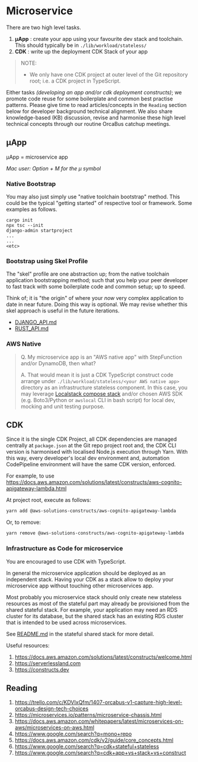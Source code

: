 # Microservice

There are two high level tasks.

1. **µApp** : create your app using your favourite dev stack and toolchain. This should typically be in `./lib/workload/stateless/`
2. **CDK**  : write up the deployment CDK Stack of your app

> NOTE: 
> * We only have one CDK project at outer level of the Git repository root; i.e. a CDK project in TypeScript. 

Either tasks _(developing an app and/or cdk deployment constructs)_; we promote code reuse for some boilerplate and common best practise patterns. Please give time to read articles/concepts in the `Reading` section below for developer background technical alignment. We also share knowledge-based (KB) discussion, revise and harmonise these high level technical concepts through our routine OrcaBus catchup meetings.

## µApp

µApp = microservice app

_Mac user: Option + M for the µ symbol_


### Native Bootstrap

You may also just simply use "native toolchain bootstrap" method. This could be the typical "getting started" of respective tool or framework. Some examples as follows.

```
cargo init
npx tsc --init
django-admin startproject
...
...
<etc>
```

### Bootstrap using Skel Profile

The "skel" profile are one abstraction up; from the native toolchain application bootstrapping method; such that you help your peer developer to fast track with some boilerplate code and common setup; up to speed. 

Think of; it is "the origin" of where your _now_ very complex application to date in near future. Doing this way is optional. We may revise whether this skel approach is useful in the future iterations.

- [DJANGO_API.md](DJANGO_API.md)
- [RUST_API.md](RUST_API.md)

### AWS Native

> Q. My microservice app is an "AWS native app" with StepFunction and/or DynamoDB, then what?
> 
> A. That would mean it is just a CDK TypeScript construct code arrange under `./lib/workload/stateless/<your AWS native app>` directory as an infrastructure stateless component. In this case, you may leverage [Localstack compose stack](../../shared/MOCK_AWS.md) and/or chosen AWS SDK (e.g. Boto3/Python or `awslocal` CLI in bash script) for local dev, mocking and unit testing purpose.


## CDK

Since it is the single CDK Project, all CDK dependencies are managed centrally at `package.json` at the Git repo project root and, the CDK CLI version is harmonised with localised Node.js execution through Yarn. With this way, every developer's local dev environment and, automation CodePipeline environment will have the same CDK version, enforced.

For example, to use https://docs.aws.amazon.com/solutions/latest/constructs/aws-cognito-apigateway-lambda.html

At project root, execute as follows:

```sh
yarn add @aws-solutions-constructs/aws-cognito-apigateway-lambda
```

Or, to remove:

```sh
yarn remove @aws-solutions-constructs/aws-cognito-apigateway-lambda
```

### Infrastructure as Code for microservice

You are encouraged to use CDK with TypeScript.

In general the microservice application should be deployed as an independent stack. Having your CDK as a stack allow to deploy
your microservice app without touching other microservices app.

Most probably you microservice stack should only create new stateless resources as most of the stateful part may already
be provisioned from the shared stateful stack. For example, your application may need an RDS cluster for its database,
but the shared stack has an existing RDS cluster that is intended to be used across microservices.

See [README.md](../../lib/workload/stateful/stacks/shared/README.md) in the stateful shared stack for more detail.

Useful resources:

  1. https://docs.aws.amazon.com/solutions/latest/constructs/welcome.html
  2. https://serverlessland.com
  3. https://constructs.dev


## Reading

1. https://trello.com/c/KDVIxQfm/1407-orcabus-v1-capture-high-level-orcabus-design-tech-choices
2. https://microservices.io/patterns/microservice-chassis.html
3. https://docs.aws.amazon.com/whitepapers/latest/microservices-on-aws/microservices-on-aws.html
4. https://www.google.com/search?q=mono+repo
5. https://docs.aws.amazon.com/cdk/v2/guide/core_concepts.html
6. https://www.google.com/search?q=cdk+stateful+stateless
7. https://www.google.com/search?q=cdk+app+vs+stack+vs+construct
